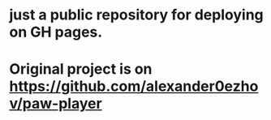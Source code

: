 # just a public repository for deploying on GH pages.
# Original project is on https://github.com/alexander0ezhov/paw-player
